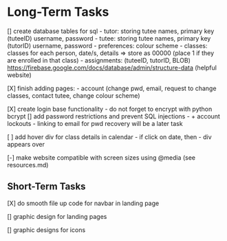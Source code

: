 # Long-Term Tasks
 [] create database tables for sql
    - tutor: storing tutee names, primary key (tuteeID) username, password
    - tutee: storing tutee names, primary key (tutorID) username, password
    - preferences: colour scheme
    - classes: classes for each person, date/s, details => store as 00000 (place 1 if they are enrolled in that class)
    - assignments: (tuteeID, tutorID, BLOB)
    https://firebase.google.com/docs/database/admin/structure-data (helpful website)


[X] finish adding pages:
    - account (change pwd, email, request to change classes, contact tutee, change colour scheme)

[X] create login base functionality
    - do not forget to encrypt with python bcrypt
[] add password restrictions and prevent SQL injections
    - + account lockouts
    - linking to email for pwd recovery will be a later task

[ ] add hover div for class details in calendar
    - if click on date, then
        - div appears over


[-] make website compatible with screen sizes using @media (see resources.md)

## Short-Term Tasks


[X] do smooth file up code for navbar in landing page

[] graphic design for landing pages

[] graphic designs for icons
